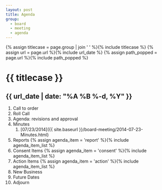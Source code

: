 ```yaml
---
layout: post
title: Agenda
group:
  - board
  - meeting
  - agenda
---
```


{% assign titlecase = page.group | join ' ' %}{% include titlecase %}
{% assign url = page.url %}{% include url_date %}
{% assign path_popped = page.url %}{% include path_popped %}
# {{ titlecase }}
## {{ url_date | date: "%A %B %-d, %Y" }}

1.  Call to order
1.  Roll Call
1.  Agenda: revisions and approval
1.  Minutes
    1. [07/23/2014]({{ site.baseurl }}/board-meeting/2014-07-23-Minutes.html)
1.  Reports
{% assign agenda_item = 'report' %}{% include agenda_item_list %}
1.  Consent Items
{% assign agenda_item = 'consent' %}{% include agenda_item_list %}
1.  Action Items
{% assign agenda_item = 'action' %}{% include agenda_item_list %}
1.  New Business
1.  Future Dates
1.  Adjourn
